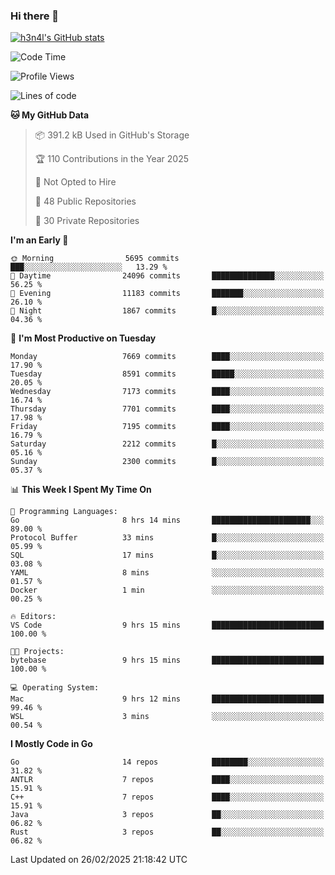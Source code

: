 ### Hi there 👋

[![h3n4l's GitHub stats](https://github-readme-stats.vercel.app/api?username=h3n4l&count_private=true&show_icons=true&theme=radical)](https://github.com/h3n4l/github-readme-stats)

<!--START_SECTION:waka-->
![Code Time](http://img.shields.io/badge/Code%20Time-2%2C074%20hrs%2011%20mins-blue)

![Profile Views](http://img.shields.io/badge/Profile%20Views-0-blue)

![Lines of code](https://img.shields.io/badge/From%20Hello%20World%20I%27ve%20Written-16.9%20million%20lines%20of%20code-blue)

**🐱 My GitHub Data** 

> 📦 391.2 kB Used in GitHub's Storage 
 > 
> 🏆 110 Contributions in the Year 2025
 > 
> 🚫 Not Opted to Hire
 > 
> 📜 48 Public Repositories 
 > 
> 🔑 30 Private Repositories 
 > 
**I'm an Early 🐤** 

```text
🌞 Morning                5695 commits        ███░░░░░░░░░░░░░░░░░░░░░░   13.29 % 
🌆 Daytime                24096 commits       ██████████████░░░░░░░░░░░   56.25 % 
🌃 Evening                11183 commits       ███████░░░░░░░░░░░░░░░░░░   26.10 % 
🌙 Night                  1867 commits        █░░░░░░░░░░░░░░░░░░░░░░░░   04.36 % 
```
📅 **I'm Most Productive on Tuesday** 

```text
Monday                   7669 commits        ████░░░░░░░░░░░░░░░░░░░░░   17.90 % 
Tuesday                  8591 commits        █████░░░░░░░░░░░░░░░░░░░░   20.05 % 
Wednesday                7173 commits        ████░░░░░░░░░░░░░░░░░░░░░   16.74 % 
Thursday                 7701 commits        ████░░░░░░░░░░░░░░░░░░░░░   17.98 % 
Friday                   7195 commits        ████░░░░░░░░░░░░░░░░░░░░░   16.79 % 
Saturday                 2212 commits        █░░░░░░░░░░░░░░░░░░░░░░░░   05.16 % 
Sunday                   2300 commits        █░░░░░░░░░░░░░░░░░░░░░░░░   05.37 % 
```


📊 **This Week I Spent My Time On** 

```text
💬 Programming Languages: 
Go                       8 hrs 14 mins       ██████████████████████░░░   89.00 % 
Protocol Buffer          33 mins             █░░░░░░░░░░░░░░░░░░░░░░░░   05.99 % 
SQL                      17 mins             █░░░░░░░░░░░░░░░░░░░░░░░░   03.08 % 
YAML                     8 mins              ░░░░░░░░░░░░░░░░░░░░░░░░░   01.57 % 
Docker                   1 min               ░░░░░░░░░░░░░░░░░░░░░░░░░   00.25 % 

🔥 Editors: 
VS Code                  9 hrs 15 mins       █████████████████████████   100.00 % 

🐱‍💻 Projects: 
bytebase                 9 hrs 15 mins       █████████████████████████   100.00 % 

💻 Operating System: 
Mac                      9 hrs 12 mins       █████████████████████████   99.46 % 
WSL                      3 mins              ░░░░░░░░░░░░░░░░░░░░░░░░░   00.54 % 
```

**I Mostly Code in Go** 

```text
Go                       14 repos            ████████░░░░░░░░░░░░░░░░░   31.82 % 
ANTLR                    7 repos             ████░░░░░░░░░░░░░░░░░░░░░   15.91 % 
C++                      7 repos             ████░░░░░░░░░░░░░░░░░░░░░   15.91 % 
Java                     3 repos             ██░░░░░░░░░░░░░░░░░░░░░░░   06.82 % 
Rust                     3 repos             ██░░░░░░░░░░░░░░░░░░░░░░░   06.82 % 
```




 Last Updated on 26/02/2025 21:18:42 UTC
<!--END_SECTION:waka-->

